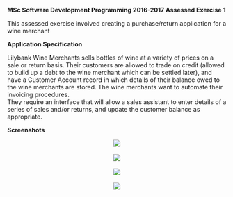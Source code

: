 **MSc Software Development Programming 2016-2017 Assessed Exercise 1**

This assessed exercise involved creating a purchase/return application for a wine merchant

**Application Specification**

Lilybank Wine Merchants sells bottles of wine at a variety of prices on a sale or return basis.  Their customers are allowed to trade 
on credit (allowed to build up a debt to the wine merchant which can be settled later), and have a Customer Account record in which 
details of their balance owed to the wine merchants are stored.  The wine merchants want to automate their invoicing procedures.  
They require an interface that will allow a sales assistant to enter details of a series of sales and/or returns, and update the
customer balance as appropriate.

**Screenshots**
<p align="center">

<img src="https://user-images.githubusercontent.com/31744964/51498478-8f7f7f00-1dbe-11e9-8796-f7d15cdb8eb8.JPG">
<br/><br/>
<img src="https://user-images.githubusercontent.com/31744964/51498479-90b0ac00-1dbe-11e9-8a19-61dbeb5dd57d.JPG">
<br/><br/>
<img src="https://user-images.githubusercontent.com/31744964/51498480-91494280-1dbe-11e9-8f54-21a82d636851.JPG">
<br/><br/>
<img src="https://user-images.githubusercontent.com/31744964/51498482-927a6f80-1dbe-11e9-8e73-15212742751a.JPG">
</p>
